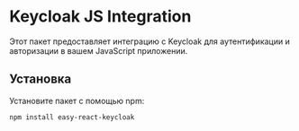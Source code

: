 # Keycloak JS Integration

Этот пакет предоставляет интеграцию с Keycloak для аутентификации и авторизации в вашем JavaScript приложении.

## Установка

Установите пакет с помощью npm:

```bash
npm install easy-react-keycloak
```
